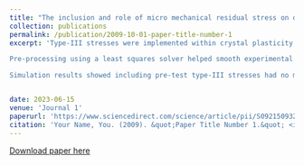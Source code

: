 ```yaml
---
title: "The inclusion and role of micro mechanical residual stress on deformation of stainless steel type 316L at grain level"
collection: publications
permalink: /publication/2009-10-01-paper-title-number-1
excerpt: 'Type-III stresses were implemented within crystal plasticity as an initial condition.

Pre-processing using a least squares solver helped smooth experimental profiles.

Simulation results showed including pre-test type-III stresses had no marked affect.'


date: 2023-06-15
venue: 'Journal 1'
paperurl: 'https://www.sciencedirect.com/science/article/pii/S0921509323005208'
citation: 'Your Name, You. (2009). &quot;Paper Title Number 1.&quot; <i>Journal 1</i>. 1(1).'
---
```



[Download paper here](https://www.sciencedirect.com/science/article/pii/S0921509323005208)


